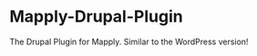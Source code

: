 Mapply-Drupal-Plugin
====================

The Drupal Plugin for Mapply. Similar to the WordPress version!
